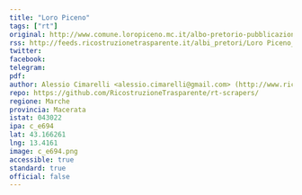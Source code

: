 ```yaml
---
title: "Loro Piceno"
tags: ["rt"]
original: http://www.comune.loropiceno.mc.it/albo-pretorio-pubblicazioni-in-corso/
rss: http://feeds.ricostruzionetrasparente.it/albi_pretori/Loro Piceno_feed.xml
twitter: 
facebook: 
telegram: 
pdf: 
author: Alessio Cimarelli <alessio.cimarelli@gmail.com> (http://www.ricostruzionetrasparente.it)
repo: https://github.com/RicostruzioneTrasparente/rt-scrapers/
regione: Marche
provincia: Macerata
istat: 043022
ipa: c_e694
lat: 43.166261
lng: 13.4161
image: c_e694.png
accessible: true
standard: true
official: false
---
```

